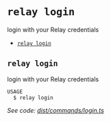 `relay login`
=============

login with your Relay credentials

* [`relay login`](#relay-login)

## `relay login`

login with your Relay credentials

```
USAGE
  $ relay login
```

_See code: [dist/commands/login.ts](https://github.com/relaypro/relay-cli/blob/v0.1.0/dist/commands/login.ts)_
